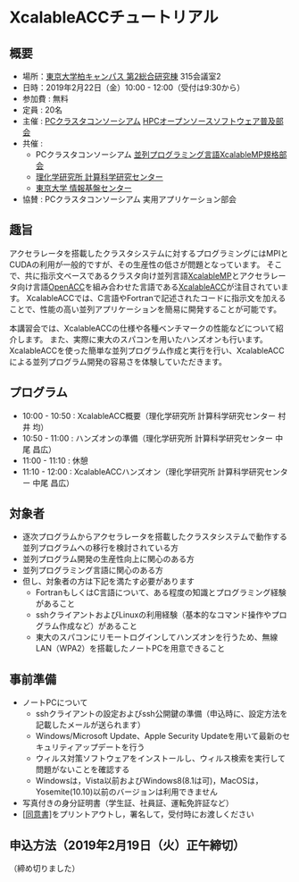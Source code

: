 # XcalableACCチュートリアル

## 概要
* 場所：<a href="https://www.u-tokyo.ac.jp/campusmap/cam03_10_01_j.html">東京大学柏キャンパス 第2総合研究棟</a> 315会議室2
* 日時：2019年2月22日（金）10:00 - 12:00（受付は9:30から）
* 参加費 : 無料
* 定員 : 20名
* 主催 : [PCクラスタコンソーシアム](https://www.pccluster.org/ja/) [HPCオープンソースソフトウェア普及部会](https://pccluster.github.io/HPC-OSS/)
* 共催 : 
    * PCクラスタコンソーシアム [並列プログラミング言語XcalableMP規格部会](http://xcalablemp.org/ja)
    * [理化学研究所 計算科学研究センター](https://www.r-ccs.riken.jp/jp/)
    * [東京大学 情報基盤センター](https://www.itc.u-tokyo.ac.jp)
* 協賛 : PCクラスタコンソーシアム 実用アプリケーション部会

## 趣旨
アクセラレータを搭載したクラスタシステムに対するプログラミングにはMPIとCUDAの利用が一般的ですが、その生産性の低さが問題となっています。
そこで、共に指示文ベースであるクラスタ向け並列言語<a href="http://xcalablemp.org/ja">XcalableMP</a>とアクセラレータ向け言語<a href="https://www.openacc.org">OpenACC</a>を組み合わせた言語である<a href="http://xcalablemp.org/ja/XACC.html">XcalableACC</a>が注目されています。
XcalableACCでは、C言語やFortranで記述されたコードに指示文を加えることで、性能の高い並列アプリケーションを簡易に開発することが可能です。

本講習会では、XcalableACCの仕様や各種ベンチマークの性能などについて紹介します。
また、実際に東大のスパコンを用いたハンズオンも行います。
XcalableACCを使った簡単な並列プログラム作成と実行を行い、XcalableACCによる並列プログラム開発の容易さを体験していただきます。

## プログラム
* 10:00 - 10:50 : XcalableACC概要（理化学研究所 計算科学研究センター 村井 均）
* 10:50 - 11:00 : ハンズオンの準備（理化学研究所 計算科学研究センター 中尾 昌広）
* 11:00 - 11:10 : 休憩
* 11:10 - 12:00 : XcalableACCハンズオン（理化学研究所 計算科学研究センター 中尾 昌広）

## 対象者
* 逐次プログラムからアクセラレータを搭載したクラスタシステムで動作する並列プログラムへの移行を検討されている方
* 並列プログラム開発の生産性向上に関心のある方
* 並列プログラミング言語に関心のある方
* 但し、対象者の方は下記を満たす必要があります
    * FortranもしくはC言語について、ある程度の知識とプログラミング経験があること
    * sshクライアントおよびLinuxの利用経験（基本的なコマンド操作やプログラム作成など）があること
    * 東大のスパコンにリモートログインしてハンズオンを行うため、無線LAN（WPA2）を搭載したノートPCを用意できること

## 事前準備
* ノートPCについて
    * sshクライアントの設定およびssh公開鍵の準備（申込時に、設定方法を記載したメールが送られます）
    * Windows/Microsoft Update、Apple Security Updateを用いて最新のセキュリティアップデートを行う
    * ウィルス対策ソフトウェアをインストールし、ウィルス検索を実行して問題がないことを確認する
    * Windowsは，Vista以前およびWindows8(8.1は可)，MacOSは，Yosemite(10.10)以前のバージョンは利用できません
* 写真付きの身分証明書（学生証、社員証、運転免許証など）
* <a href="https://www.cc.u-tokyo.ac.jp/events/lectures/X03/tutorial-douisho-XACC.pdf">[同意書]</a>をプリントアウトし，署名して，受付時にお渡しください

## 申込方法（2019年2月19日（火）正午締切）
（締め切りました）
